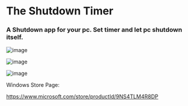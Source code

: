 # The Shutdown Timer
### A Shutdown app for your pc. Set timer and let pc shutdown itself.

![image](https://user-images.githubusercontent.com/35369764/117555006-1cb87180-b064-11eb-942f-b04d12a6392c.png)

![image](https://user-images.githubusercontent.com/35369764/117555009-2510ac80-b064-11eb-914e-82d6a9a4f363.png)

![image](https://user-images.githubusercontent.com/35369764/117555011-293cca00-b064-11eb-98e1-edc0a78961a5.png)


Windows Store Page:

https://www.microsoft.com/store/productId/9NS4TLM4R8DP
